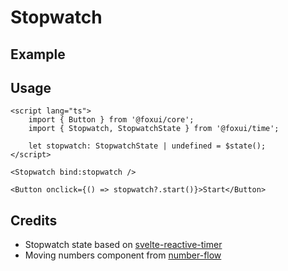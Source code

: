 <script lang="ts">
	import Example from './Example.svelte';
</script>

# Stopwatch

## Example

<Example />

## Usage

```svelte
<script lang="ts">
	import { Button } from '@foxui/core';
	import { Stopwatch, StopwatchState } from '@foxui/time';

	let stopwatch: StopwatchState | undefined = $state();
</script>

<Stopwatch bind:stopwatch />

<Button onclick={() => stopwatch?.start()}>Start</Button>
```

## Credits

- Stopwatch state based on [svelte-reactive-timer](https://github.com/joshnuss/svelte-reactive-timer)
- Moving numbers component from [number-flow](https://number-flow.barvian.me/)
